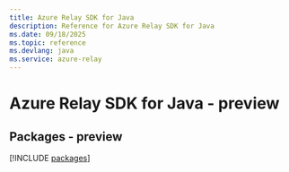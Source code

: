 ```yaml
---
title: Azure Relay SDK for Java
description: Reference for Azure Relay SDK for Java
ms.date: 09/18/2025
ms.topic: reference
ms.devlang: java
ms.service: azure-relay
---
```

# Azure Relay SDK for Java - preview
## Packages - preview
[!INCLUDE [packages](relay-index.md)]